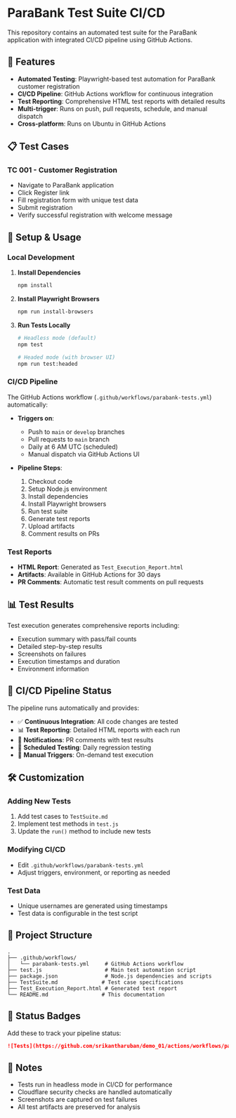 # ParaBank Test Suite CI/CD

This repository contains an automated test suite for the ParaBank application with integrated CI/CD pipeline using GitHub Actions.

## 🚀 Features

- **Automated Testing**: Playwright-based test automation for ParaBank customer registration
- **CI/CD Pipeline**: GitHub Actions workflow for continuous integration
- **Test Reporting**: Comprehensive HTML test reports with detailed results
- **Multi-trigger**: Runs on push, pull requests, schedule, and manual dispatch
- **Cross-platform**: Runs on Ubuntu in GitHub Actions

## 📋 Test Cases

### TC 001 - Customer Registration
- Navigate to ParaBank application
- Click Register link
- Fill registration form with unique test data
- Submit registration
- Verify successful registration with welcome message

## 🔧 Setup & Usage

### Local Development

1. **Install Dependencies**
   ```bash
   npm install
   ```

2. **Install Playwright Browsers**
   ```bash
   npm run install-browsers
   ```

3. **Run Tests Locally**
   ```bash
   # Headless mode (default)
   npm test
   
   # Headed mode (with browser UI)
   npm run test:headed
   ```

### CI/CD Pipeline

The GitHub Actions workflow (`.github/workflows/parabank-tests.yml`) automatically:

- **Triggers on**:
  - Push to `main` or `develop` branches
  - Pull requests to `main` branch
  - Daily at 6 AM UTC (scheduled)
  - Manual dispatch via GitHub Actions UI

- **Pipeline Steps**:
  1. Checkout code
  2. Setup Node.js environment
  3. Install dependencies
  4. Install Playwright browsers
  5. Run test suite
  6. Generate test reports
  7. Upload artifacts
  8. Comment results on PRs

### Test Reports

- **HTML Report**: Generated as `Test_Execution_Report.html`
- **Artifacts**: Available in GitHub Actions for 30 days
- **PR Comments**: Automatic test result comments on pull requests

## 📊 Test Results

Test execution generates comprehensive reports including:
- Execution summary with pass/fail counts
- Detailed step-by-step results
- Screenshots on failures
- Execution timestamps and duration
- Environment information

## 🔄 CI/CD Pipeline Status

The pipeline runs automatically and provides:
- ✅ **Continuous Integration**: All code changes are tested
- 📊 **Test Reporting**: Detailed HTML reports with each run
- 🔔 **Notifications**: PR comments with test results
- 📅 **Scheduled Testing**: Daily regression testing
- 🚀 **Manual Triggers**: On-demand test execution

## 🛠️ Customization

### Adding New Tests
1. Add test cases to `TestSuite.md`
2. Implement test methods in `test.js`
3. Update the `run()` method to include new tests

### Modifying CI/CD
- Edit `.github/workflows/parabank-tests.yml`
- Adjust triggers, environment, or reporting as needed

### Test Data
- Unique usernames are generated using timestamps
- Test data is configurable in the test script

## 📁 Project Structure

```
.
├── .github/workflows/
│   └── parabank-tests.yml     # GitHub Actions workflow
├── test.js                    # Main test automation script
├── package.json               # Node.js dependencies and scripts
├── TestSuite.md              # Test case specifications
├── Test_Execution_Report.html # Generated test report
└── README.md                 # This documentation
```

## 🚦 Status Badges

Add these to track your pipeline status:

```markdown
![Tests](https://github.com/srikantharuban/demo_01/actions/workflows/parabank-tests.yml/badge.svg)
```

## 📝 Notes

- Tests run in headless mode in CI/CD for performance
- Cloudflare security checks are handled automatically
- Screenshots are captured on test failures
- All test artifacts are preserved for analysis